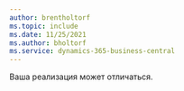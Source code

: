 ```yaml
---
author: brentholtorf
ms.topic: include
ms.date: 11/25/2021
ms.author: bholtorf
ms.service: dynamics-365-business-central
---
```

Ваша реализация может отличаться.  
